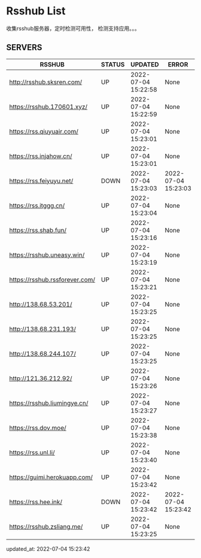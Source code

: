 # Rsshub List

收集rsshub服务器，定时检测可用性， 检测支持应用。。。


## SERVERS

|  RSSHUB   | STATUS  | UPDATED  | ERROR  | TWITTER |  
|  ----  | ----  | ----  | ----  | ---- |  
| http://rsshub.sksren.com/ | UP | 2022-07-04 15:22:58 | None |OK|  
| https://rsshub.170601.xyz/ | UP | 2022-07-04 15:22:59 | None |OK|  
| https://rss.qiuyuair.com/ | UP | 2022-07-04 15:23:01 | None ||  
| https://rss.injahow.cn/ | UP | 2022-07-04 15:23:01 | None ||  
| https://rss.feiyuyu.net/ | DOWN | 2022-07-04 15:23:03 | 2022-07-04 15:23:03 |  
| https://rss.itggg.cn/ | UP | 2022-07-04 15:23:04 | None ||  
| https://rss.shab.fun/ | UP | 2022-07-04 15:23:16 | None |OK|  
| https://rsshub.uneasy.win/ | UP | 2022-07-04 15:23:19 | None |OK|  
| https://rsshub.rssforever.com/ | UP | 2022-07-04 15:23:21 | None |OK|  
| http://138.68.53.201/ | UP | 2022-07-04 15:23:25 | None ||  
| http://138.68.231.193/ | UP | 2022-07-04 15:23:25 | None ||  
| http://138.68.244.107/ | UP | 2022-07-04 15:23:25 | None ||  
| http://121.36.212.92/ | UP | 2022-07-04 15:23:26 | None ||  
| https://rsshub.liumingye.cn/ | UP | 2022-07-04 15:23:27 | None ||  
| https://rss.dov.moe/ | UP | 2022-07-04 15:23:38 | None |OK|  
| https://rss.unl.li/ | UP | 2022-07-04 15:23:40 | None ||  
| https://guimi.herokuapp.com/ | UP | 2022-07-04 15:23:42 | None ||  
| https://rss.hee.ink/ | DOWN | 2022-07-04 15:23:42 | 2022-07-04 15:23:42 |  
| https://rsshub.zsliang.me/ | UP | 2022-07-04 15:23:25 | None |OK|  
  

updated_at: 2022-07-04 15:23:42  
